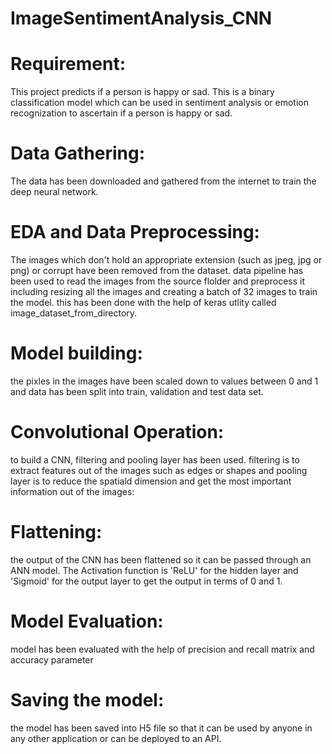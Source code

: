 # ImageSentimentAnalysis_CNN
# Requirement:
This project predicts if a person is happy or sad. This is a binary classification model which can be used in sentiment analysis or emotion recognization to ascertain if a person is happy or sad.
# Data Gathering:
The data has been downloaded and gathered from the internet to train the deep neural network.
# EDA and Data Preprocessing:
The images which don't hold an appropriate extension (such as jpeg, jpg or png) or corrupt have been removed from the dataset.
data pipeline has been used to read the images from the source flolder and preprocess it including resizing all the images and creating a batch of 32 images to train the model. this has been done with the help of keras utlity called image_dataset_from_directory.
# Model building:
the pixles in the images have been scaled down to values between 0 and 1 and data has been split into train, validation and test data set.
  # Convolutional Operation: 
  to build a CNN, filtering and pooling layer has been used. filtering is to extract features out of the images such as edges or shapes and pooling layer is to reduce     the spatiald dimension and get the most important information out of the images:
  # Flattening: 
  the output of the CNN has been flattened so it can be passed through an ANN model. The Activation function is 'ReLU' for the hidden layer and 'Sigmoid' for the output layer to get the output in terms of 0 and 1.

# Model Evaluation:
model has been evaluated with the help of precision and recall matrix and accuracy parameter

# Saving the model:
the model has been saved into H5 file so that it can be used by anyone in any other application or can be deployed to an API.

